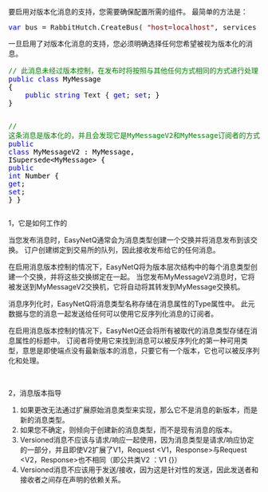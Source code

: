 <p>要启用对版本化消息的支持，您需要确保配置所需的组件。 最简单的方法是：</p>
<div class="cnblogs_code">
<pre><span style="color: #0000ff;">var</span> bus = RabbitHutch.CreateBus( <span style="color: #800000;">"</span><span style="color: #800000;">host=localhost</span><span style="color: #800000;">"</span>, services =&gt; services.EnableMessageVersioning() )</pre>
</div>
<p>一旦启用了对版本化消息的支持，您必须明确选择任何您希望被视为版本化的消息。</p>
<div class="cnblogs_code">
<pre><span style="color: #008000;">//</span><span style="color: #008000;"> 此消息未经过版本控制，在发布时将按照与其他任何方式相同的方式进行处理</span>
<span style="color: #0000ff;">public</span> <span style="color: #0000ff;">class</span><span style="color: #000000;"> MyMessage
{
    </span><span style="color: #0000ff;">public</span> <span style="color: #0000ff;">string</span> Text { <span style="color: #0000ff;">get</span>; <span style="color: #0000ff;">set</span><span style="color: #000000;">; }
}

</span><span style="color: #008000;">//</span><span style="color: #008000;"> 这条消息是版本化的，并且会发现它是MyMessageV2和MyMessage订阅者的方式</span>
<span style="color: #0000ff;">public</span> <span style="color: #0000ff;">class</span> MyMessageV2 : MyMessage, ISupersede&lt;MyMessage&gt;<span style="color: #000000;">
{
    </span><span style="color: #0000ff;">public</span> <span style="color: #0000ff;">int</span> Number { <span style="color: #0000ff;">get</span>; <span style="color: #0000ff;">set</span><span style="color: #000000;">; }
}</span></pre>
</div>
<p>1，它是如何工作的</p>
<p>当您发布消息时，EasyNetQ通常会为消息类型创建一个交换并将消息发布到该交换。 订户创建绑定到交易所的队列，因此接收发布给它的任何消息。</p>
<p>在启用消息版本控制的情况下，EasyNetQ将为版本层次结构中的每个消息类型创建一个交换，并将这些交换绑定在一起。 当您发布MyMessageV2消息时，它将被发送到MyMessageV2交换机，它将自动将其转发到MyMessage交换机。</p>
<p>消息序列化时，EasyNetQ将消息类型名称存储在消息属性的Type属性中。 此元数据与您的消息一起发送给任何可以使用它反序列化消息的订阅者。</p>
<p>在启用消息版本控制的情况下，EasyNetQ还会将所有被取代的消息类型存储在消息属性的标题中。 订阅者将使用它来找到消息可以被反序列化的第一种可用类型，意思是即使端点没有最新版本的消息，只要它有一个版本，它也可以被反序列化和处理。</p>
<p>&nbsp;</p>
<p>2，消息版本指导</p>
<ol>
<li>如果更改无法通过扩展原始消息类型来实现，那么它不是消息的新版本，而是新的消息类型。</li>
<li>如果您不确定，则倾向于创建新的消息类型，而不是现有消息的版本。</li>
<li>Versioned消息不应该与请求/响应一起使用，因为消息类型是请求/响应协定的一部分，并且即使V2扩展了V1，Request &lt;V1，Response&gt;与Request &lt;V2，Response&gt;也不相同（即公共类V2 ：V1 {}）</li>
<li>Versioned消息不应该用于发送/接收，因为这是针对性的发送，因此发送者和接收者之间存在声明的依赖关系。</li>
</ol>
<p>&nbsp;</p>